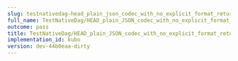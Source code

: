 ```yaml
---
slug: testnativedag-head_plain_json_codec_with_no_explicit_format_returns_http_200
full_name: TestNativeDag/HEAD_plain_JSON_codec_with_no_explicit_format_returns_HTTP_200
outcome: pass
title: TestNativeDag/HEAD_plain_JSON_codec_with_no_explicit_format_returns_HTTP_200
implementation_id: kubo
version: dev-44b0eaa-dirty
---
```


